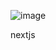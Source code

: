 ![image](https://user-images.githubusercontent.com/66080281/162505743-6119c892-29a9-4b60-953a-3be61c0df504.png)

nextjs

